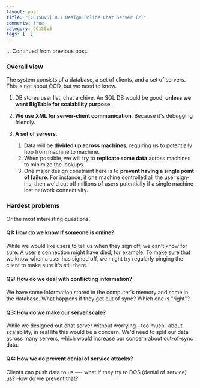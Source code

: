 ```yaml
---
layout: post
title: "[CC150v5] 8.7 Design Online Chat Server (2)"
comments: true
category: CC150v5
tags: [  ]
---
```


... Continued from previous post. 

### Overall view

The system consists of a database, a set of clients, and a set of servers. This is not about OOD, but we need to know. 

1. DB stores user list, chat archive. An SQL DB would be good, __unless we want BigTable for scalability purpose__. 

1. __We use XML for server-client communication__. Because it's debugging friendly. 

1. __A set of servers__. 

	1. Data will be __divided up across machines__, requiring us to potentially hop from machine to machine. 
	1. When possible, we will try to __replicate some data__ across machines to minimize the lookups. 
	1. One major design constraint here is to __prevent having a single point of failure__. For instance, if one machine controlled all the user sign-ins, then we'd cut off millions of users potentially if a single machine lost network connectivity.

### Hardest problems

Or the most interesting questions.

#### Q1: How do we know if someone is online?

While we would like users to tell us when they sign off, we can't know for sure. A user's connection might have died, for example. To make sure that we know when a user has signed off, we might try regularly pinging the client to make sure it's still there.

#### Q2: How do we deal with conflicting information?

We have some information stored in the computer's memory and some in the database. What happens if they get out of sync? Which one is "right"?

#### Q3: How do we make our server scale?

While we designed out chat server without worrying—too much- about scalability, in real life this would be a concern. We'd need to split our data across many servers, which would increase our concern about out-of-sync data. 

#### Q4: How we do prevent denial of service attacks?

Clients can push data to us —- what if they try to DOS (denial of service) us? How do we prevent that? 
